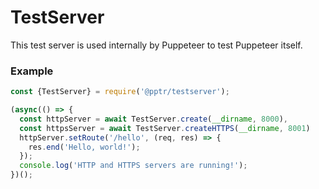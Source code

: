 # TestServer

This test server is used internally by Puppeteer to test Puppeteer itself.

### Example

```js
const {TestServer} = require('@pptr/testserver');

(async(() => {
  const httpServer = await TestServer.create(__dirname, 8000),
  const httpsServer = await TestServer.createHTTPS(__dirname, 8001)
  httpServer.setRoute('/hello', (req, res) => {
    res.end('Hello, world!');
  });
  console.log('HTTP and HTTPS servers are running!');
})();
```
